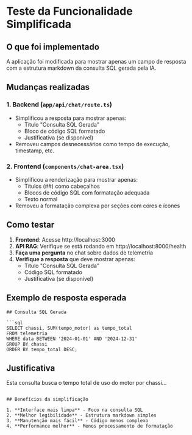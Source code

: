# Teste da Funcionalidade Simplificada

## O que foi implementado

A aplicação foi modificada para mostrar apenas um campo de resposta com a estrutura markdown da consulta SQL gerada pela IA.

## Mudanças realizadas

### 1. Backend (`app/api/chat/route.ts`)
- Simplificou a resposta para mostrar apenas:
  - Título "Consulta SQL Gerada"
  - Bloco de código SQL formatado
  - Justificativa (se disponível)
- Removeu campos desnecessários como tempo de execução, timestamp, etc.

### 2. Frontend (`components/chat-area.tsx`)
- Simplificou a renderização para mostrar apenas:
  - Títulos (##) como cabeçalhos
  - Blocos de código SQL com formatação adequada
  - Texto normal
- Removeu a formatação complexa por seções com cores e ícones

## Como testar

1. **Frontend**: Acesse http://localhost:3000
2. **API RAG**: Verifique se está rodando em http://localhost:8000/health
3. **Faça uma pergunta** no chat sobre dados de telemetria
4. **Verifique a resposta** que deve mostrar apenas:
   - Título "Consulta SQL Gerada"
   - Código SQL formatado
   - Justificativa (se disponível)

## Exemplo de resposta esperada

```
## Consulta SQL Gerada

```sql
SELECT chassi, SUM(tempo_motor) as tempo_total
FROM telemetria 
WHERE data BETWEEN '2024-01-01' AND '2024-12-31'
GROUP BY chassi
ORDER BY tempo_total DESC;
```

## Justificativa

Esta consulta busca o tempo total de uso do motor por chassi...
```

## Benefícios da simplificação

1. **Interface mais limpa** - Foco na consulta SQL
2. **Melhor legibilidade** - Estrutura markdown simples
3. **Manutenção mais fácil** - Código menos complexo
4. **Performance melhor** - Menos processamento de formatação 